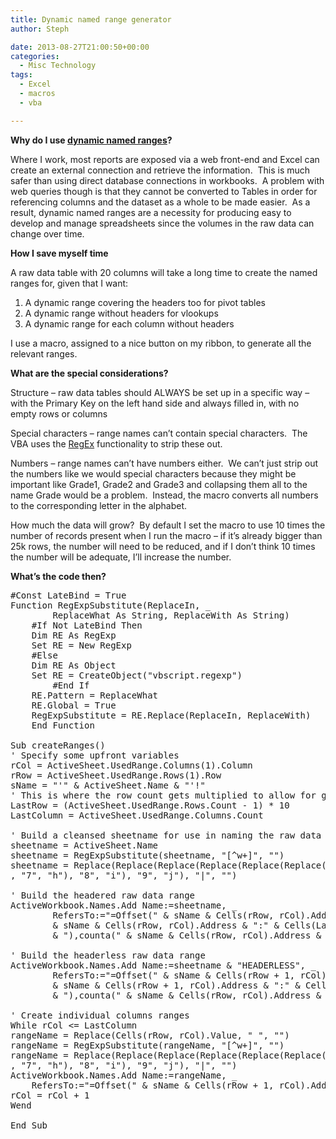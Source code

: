 ```yaml
---
title: Dynamic named range generator
author: Steph

date: 2013-08-27T21:00:50+00:00
categories:
  - Misc Technology
tags:
  - Excel
  - macros
  - vba

---
```

**Why do I use <a title="Dynamic named ranges – the basics" href="https://itsalocke.com/index.php/dynamic-named-ranges-the-basics/" target="_blank">dynamic named ranges</a>?**

Where I work, most reports are exposed via a web front-end and Excel can create an external connection and retrieve the information.&nbsp; This is much safer than using direct database connections in workbooks.&nbsp; A problem with web queries though is that they cannot be converted to Tables in order for referencing columns and the dataset as a whole to be made easier.&nbsp; As a result, dynamic named ranges are a necessity for producing easy to develop and manage spreadsheets since the volumes in the raw data can change over time.

**How I save myself time**

A raw data table with 20 columns will take a long time to create the named ranges for, given that I want:

  1. A dynamic range covering the headers too for pivot tables
  2. A dynamic range without headers for vlookups
  3. A dynamic range for each column without headers

I use a macro, assigned to a nice button on my ribbon, to generate all the relevant ranges.

**What are the special considerations?**

Structure &#8211; raw data tables should ALWAYS be set up in a specific way &#8211; with the Primary Key on the left hand side and always filled in, with no empty rows or columns

Special characters &#8211; range names can&#8217;t contain special characters.&nbsp; The VBA uses the <a title="RegEx functions in VBA" href="https://itsalocke.com/index.php/regex-functions-in-vba/" target="_blank">RegEx</a> functionality to strip these out.

Numbers &#8211; range names can&#8217;t have numbers either.&nbsp; We can&#8217;t just strip out the numbers like we would special characters because they might be important like Grade1, Grade2 and Grade3 and collapsing them all to the name Grade would be a problem.&nbsp; Instead, the macro converts all numbers to the corresponding letter in the alphabet.

How much the data will grow?&nbsp; By default I set the macro to use 10 times the number of records present when I run the macro &#8211; if it&#8217;s already bigger than 25k rows, the number will need to be reduced, and if I don&#8217;t think 10 times the number will be adequate, I&#8217;ll increase the number.

<!--more-->

**What&#8217;s the code then?**

<pre lang="vb">#Const LateBind = True
Function RegExpSubstitute(ReplaceIn, _
        ReplaceWhat As String, ReplaceWith As String)
    #If Not LateBind Then
    Dim RE As RegExp
    Set RE = New RegExp
    #Else
    Dim RE As Object
    Set RE = CreateObject("vbscript.regexp")
        #End If
    RE.Pattern = ReplaceWhat
    RE.Global = True
    RegExpSubstitute = RE.Replace(ReplaceIn, ReplaceWith)
    End Function

Sub createRanges()
' Specify some upfront variables
rCol = ActiveSheet.UsedRange.Columns(1).Column
rRow = ActiveSheet.UsedRange.Rows(1).Row
sName = "'" & ActiveSheet.Name & "'!"
' This is where the row count gets multiplied to allow for growth
LastRow = (ActiveSheet.UsedRange.Rows.Count - 1) * 10
LastColumn = ActiveSheet.UsedRange.Columns.Count

' Build a cleansed sheetname for use in naming the raw data tables
sheetname = ActiveSheet.Name
sheetname = RegExpSubstitute(sheetname, "[^w+]", "")
sheetname = Replace(Replace(Replace(Replace(Replace(Replace(Replace(Replace(Replace(Replace(Replace(sheetname, "0", "a"), "1", "b"), "2", "c"), "3", "d"), "4", "e"), "5", "f"), "6", "g")
, "7", "h"), "8", "i"), "9", "j"), "|", "")

' Build the headered raw data range 
ActiveWorkbook.Names.Add Name:=sheetname, _
        RefersTo:="=Offset(" & sName & Cells(rRow, rCol).Address & ",0,0,counta(" _
        & sName & Cells(rRow, rCol).Address & ":" & Cells(LastRow, rCol).Address _
        & "),counta(" & sName & Cells(rRow, rCol).Address & ":" & Cells(rRow, LastColumn * 3).Address & "))"

' Build the headerless raw data range 
ActiveWorkbook.Names.Add Name:=sheetname & "HEADERLESS", _
        RefersTo:="=Offset(" & sName & Cells(rRow + 1, rCol).Address & ",0,0,counta(" _
        & sName & Cells(rRow + 1, rCol).Address & ":" & Cells(LastRow, rCol).Address _
        & "),counta(" & sName & Cells(rRow, rCol).Address & ":" & Cells(rRow, LastColumn * 3).Address & "))"

' Create individual columns ranges
While rCol &lt;= LastColumn
rangeName = Replace(Cells(rRow, rCol).Value, " ", "")
rangeName = RegExpSubstitute(rangeName, "[^w+]", "")
rangeName = Replace(Replace(Replace(Replace(Replace(Replace(Replace(Replace(Replace(Replace(Replace(rangeName, "0", "a"), "1", "b"), "2", "c"), "3", "d"), "4", "e"), "5", "f"), "6", "g")
, "7", "h"), "8", "i"), "9", "j"), "|", "")
ActiveWorkbook.Names.Add Name:=rangeName, _
    RefersTo:="=Offset(" & sName & Cells(rRow + 1, rCol).Address & ",0,0,counta(" & sName & Cells(rRow + 1, ActiveSheet.UsedRange.Columns(1).Column).Address & ":" & Cells(LastRow, ActiveSheet.UsedRange.Columns(1).Column).Address & "))"
rCol = rCol + 1
Wend

End Sub</pre>

&nbsp;

&nbsp;